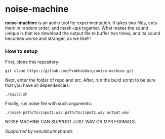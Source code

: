 # noise-machine 
**noise-machine** is an audio tool for experimentation. 
It takes two files, cuts them in random order, and mash-ups together. 
What makes the sound unique is that we download the output file to buffer two times, and its sound becomes worse and stranger, as we like!!!
### How to setup
First, clone this repository:
```
git clone https://github.com/PrabhuUdurg/noise-machine.git
```
Next, enter the folder of repo and src. After, run the build script to be sure that you have all dependencies:
```
./build.sh
```
Finally, run noise file with such arguments: 
```
./noise path/to/input1.wav path/to/input1.wav output.wav
```
NOISE MACHINE CAN SUPPORT JUST WAV OR MP3 FORMATS.

*Supported by iwouldcutmyhands*
